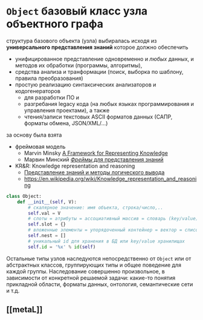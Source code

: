 # `Object` базовый класс узла объектного графа

структура базового объекта (узла) выбиралась исходя из **универсального представления знаний** которое должно обеспечить
* унифицированное представление одновременно и *любых* данных, и методов их обработки (программы, алгоритмы), 
* средства анализа и транформации (поиск, выборка по шаблону, правила преобразования)
* простую реализацию синтаксических анализаторов и кодогенераторов
  * для разработки ПО и 
  * разгребания legacy кода (на любых языках программирования и управления проектами), а также
  * чтения/записи текстовых ASCII форматов данных (САПР, форматы обмена, JSON/XML/...)

за основу была взята
* фреймовая модель
  * Marvin Minsky [A Framework for Representing Knowledge](https://web.media.mit.edu/~minsky/papers/Frames/frames.html)
  * Марвин Минский [*Фреймы* для представления знаний](https://www.litmir.me/br/?b=134682)
* KR&R: Knowledge representation and reasoning
  * [Представление знаний и методы логического вывода](https://ru.wikipedia.org/wiki/%D0%9F%D1%80%D0%B5%D0%B4%D1%81%D1%82%D0%B0%D0%B2%D0%BB%D0%B5%D0%BD%D0%B8%D0%B5_%D0%B7%D0%BD%D0%B0%D0%BD%D0%B8%D0%B9)
  * https://en.wikipedia.org/wiki/Knowledge_representation_and_reasoning

```py
class Object:
    def __init__(self, V):
        # скалярное значение: имя объекта, строка/число,..
        self.val = V
        # слоты = атрибуты = ассоциативный массив = словарь (key/value)
        self.slot = {}
        # вложенные элементы = упорядоченный контейнер = вектор = список = очередь
        self.nest = []
        # уникальный id для хранения в БД или key/value хранилищах
        self.id = '%x' % id(self)
```


Остальные типы узлов наследуются непосредственно от `Object` или от абстрактных классов, группирующих типы и общее поведение для каждой группы. Наследование совершенно произвольное, в зависимости от конкретной решаемой задачи: какие-то понятия прикладной области, форматы данных, онтология, семантические сети и т.д.

## [[metaL]]
